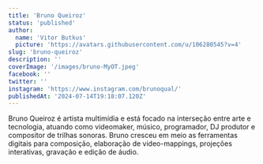 ```yaml
---
title: 'Bruno Queiroz'
status: 'published'
author:
  name: 'Vitor Butkus'
  picture: 'https://avatars.githubusercontent.com/u/106280545?v=4'
slug: 'bruno-queiroz'
description: ''
coverImage: '/images/bruno-MyOT.jpeg'
facebook: ''
twitter: ''
instagram: 'https://www.instagram.com/brunoqual/'
publishedAt: '2024-07-14T19:18:07.120Z'
---
```


Bruno Queiroz é artista multimídia e está focado na interseção entre arte e tecnologia, atuando como videomaker, músico, programador, DJ produtor e compositor de trilhas sonoras. Bruno cresceu em meio as ferramentas digitais para composição, elaboração de video-mappings, projeções interativas, gravação e edição de áudio.